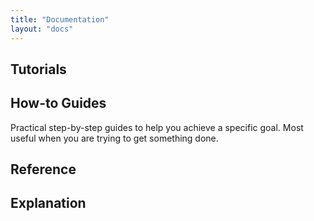 ```yaml
---
title: "Documentation"
layout: "docs"
---
```


## Tutorials

## How-to Guides

Practical step-by-step guides to help you achieve a specific goal.  Most useful
when you are trying to get something done.

## Reference

## Explanation

